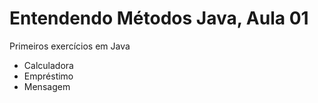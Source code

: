 # Entendendo Métodos Java, Aula 01

Primeiros exercícios em Java
- Calculadora
- Empréstimo
- Mensagem

